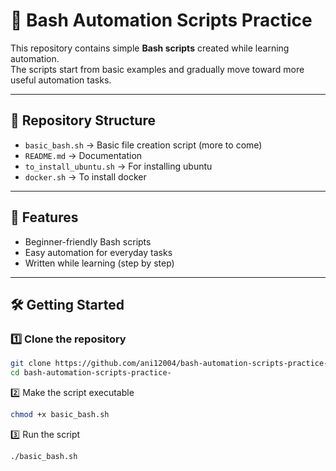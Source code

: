 # 🐧 Bash Automation Scripts Practice

This repository contains simple **Bash scripts** created while learning automation.  
The scripts start from basic examples and gradually move toward more useful automation tasks.

---

## 📂 Repository Structure
- `basic_bash.sh` → Basic file creation script (more to come)
- `README.md` → Documentation
- `to_install_ubuntu.sh` → For installing ubuntu
- `docker.sh` → To install docker

---

## 🚀 Features
- Beginner-friendly Bash scripts
- Easy automation for everyday tasks
- Written while learning (step by step)

---

## 🛠️ Getting Started
### 1️⃣ Clone the repository
```bash
git clone https://github.com/ani12004/bash-automation-scripts-practice-.git
cd bash-automation-scripts-practice- 
```

2️⃣ Make the script executable
```bash
chmod +x basic_bash.sh
```

3️⃣ Run the script
```bash
./basic_bash.sh
```

